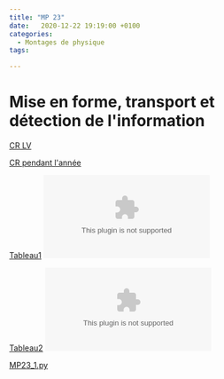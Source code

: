 ```yaml
---
title: "MP 23"
date:   2020-12-22 19:19:00 +0100
categories:
  - Montages de physique
tags:

---
```

# Mise en forme, transport et détection de l'information

[CR LV](/assets/pdf/MP23.pdf)
<object class="pdf fitvidsignore" data="/assets/pdf/MP23.pdf" type="application/pdf"></object>

[CR pendant l'année](/assets/pdf/MP23_CR.pdf)
<object class="pdf fitvidsignore" data="/assets/pdf/MP23_CR.pdf" type="application/pdf"></object>

[Tableau1](/assets/jpeg/MP23_tableau1.jpg)
<object class="pdf fitvidsignore" data="/assets/jpeg/MP23_tableau1.jpg" type="application/jpg"></object>

[Tableau2](/assets/jpeg/MP23_tableau2.jpg)
<object class="pdf fitvidsignore" data="/assets/jpeg/MP23_tableau2.jpg" type="application/jpg"></object>

<a href="/assets/python/MP23_1.py" download>MP23_1.py</a> 
